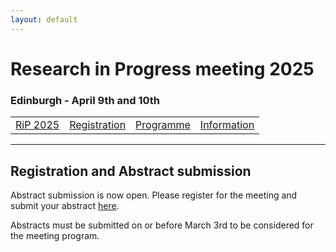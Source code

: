 ```yaml
---
layout: default
---
```

# Research in Progress meeting 2025
### Edinburgh - April 9th and 10th

|         |           |  |   |
|-------------|----------------|------|------|
| [RiP 2025](./RiP_2025.html) | [Registration](./RiP_2025-abstracts.html) | [Programme](./RiP_2025-programme.html) | [Information](./RiP_2025-planning.html) |

* * *

## Registration and Abstract submission

Abstract submission is now open. Please register for the meeting and submit your abstract <a href="https://min2022.org/mineral-physics-group-research-in-progress-2025/">here</a>. 

Abstracts must be submitted on or before March 3rd to be considered for the meeting program.
